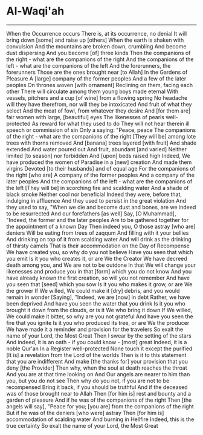 # Al-Waqi'ah
---
When the Occurrence occurs
There is, at its occurrence, no denial
It will bring down [some] and raise up [others]
When the earth is shaken with convulsion
And the mountains are broken down, crumbling
And become dust dispersing
And you become [of] three kinds
Then the companions of the right - what are the companions of the right
And the companions of the left - what are the companions of the left
And the forerunners, the forerunners
Those are the ones brought near [to Allah]
In the Gardens of Pleasure
A [large] company of the former peoples
And a few of the later peoples
On thrones woven [with ornament]
Reclining on them, facing each other
There will circulate among them young boys made eternal
With vessels, pitchers and a cup [of wine] from a flowing spring
No headache will they have therefrom, nor will they be intoxicated
And fruit of what they select
And the meat of fowl, from whatever they desire
And [for them are] fair women with large, [beautiful] eyes
The likenesses of pearls well-protected
As reward for what they used to do
They will not hear therein ill speech or commission of sin
Only a saying: "Peace, peace
The companions of the right - what are the companions of the right
[They will be] among lote trees with thorns removed
And [banana] trees layered [with fruit]
And shade extended
And water poured out
And fruit, abundant [and varied]
Neither limited [to season] nor forbidden
And [upon] beds raised high
Indeed, We have produced the women of Paradise in a [new] creation
And made them virgins
Devoted [to their husbands] and of equal age
For the companions of the right [who are]
A company of the former peoples
And a company of the later peoples
And the companions of the left - what are the companions of the left
[They will be] in scorching fire and scalding water
And a shade of black smoke
Neither cool nor beneficial
Indeed they were, before that, indulging in affluence
And they used to persist in the great violation
And they used to say, "When we die and become dust and bones, are we indeed to be resurrected
And our forefathers [as well]
Say, [O Muhammad], "Indeed, the former and the later peoples
Are to be gathered together for the appointment of a known Day
Then indeed you, O those astray [who are] deniers
Will be eating from trees of zaqqum
And filling with it your bellies
And drinking on top of it from scalding water
And will drink as the drinking of thirsty camels
That is their accommodation on the Day of Recompense
We have created you, so why do you not believe
Have you seen that which you emit
Is it you who creates it, or are We the Creator
We have decreed death among you, and We are not to be outdone
In that We will change your likenesses and produce you in that [form] which you do not know
And you have already known the first creation, so will you not remember
And have you seen that [seed] which you sow
Is it you who makes it grow, or are We the grower
If We willed, We could make it [dry] debris, and you would remain in wonder
[Saying], "Indeed, we are [now] in debt
Rather, we have been deprived
And have you seen the water that you drink
Is it you who brought it down from the clouds, or is it We who bring it down
If We willed, We could make it bitter, so why are you not grateful
And have you seen the fire that you ignite
Is it you who produced its tree, or are We the producer
We have made it a reminder and provision for the travelers
So exalt the name of your Lord, the Most Great
Then I swear by the setting of the stars
And indeed, it is an oath - if you could know - [most] great
Indeed, it is a noble Qur'an
In a Register well-protected
None touch it except the purified
[It is] a revelation from the Lord of the worlds
Then is it to this statement that you are indifferent
And make [the thanks for] your provision that you deny [the Provider]
Then why, when the soul at death reaches the throat
And you are at that time looking on
And Our angels are nearer to him than you, but you do not see
Then why do you not, if you are not to be recompensed
Bring it back, if you should be truthful
And if the deceased was of those brought near to Allah
Then [for him is] rest and bounty and a garden of pleasure
And if he was of the companions of the right
Then [the angels will say], "Peace for you; [you are] from the companions of the right
But if he was of the deniers [who were] astray
Then [for him is] accommodation of scalding water
And burning in Hellfire
Indeed, this is the true certainty
So exalt the name of your Lord, the Most Great

